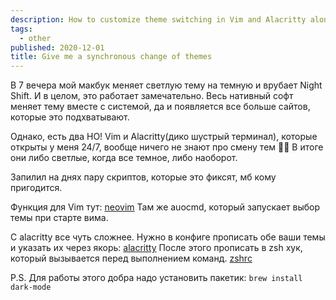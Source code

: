 ```yaml
---
description: How to customize theme switching in Vim and Alacritty along with Night Shift in macOS.
tags:
  - other
published: 2020-12-01
title: Give me a synchronous change of themes
---
```


В 7 вечера мой макбук меняет светлую тему на темную и врубает Night Shift. И в целом, это работает замечательно. Весь нативный софт меняет тему вместе с системой, да и появляется все больше сайтов, которые это подхватывают.

Однако, есть два НО! Vim и Alacritty(дико шустрый терминал), которые открыты у меня 24/7, вообще ничего не знают про смену тем 🤦‍♂️ В итоге они либо светлые, когда все темное, либо наоборот.

Запилил на днях пару скриптов, которые это фиксят, мб кому пригодится.

Функция для Vim тут: [neovim](https://gitlab.com/aladmit/dotfiles/-/blob/master/neovim.j2#L101-110)
Там же auocmd, который запускает выбор темы при старте вима.

С alacritty все чуть сложнее.
Нужно в конфиге прописать обе ваши темы и указать их через якорь: [alacritty](https://gitlab.com/aladmit/dotfiles/-/blob/master/alacritty.j2#L150-216)
После этого прописать в zsh хук, который вызывается перед выполнением команд.
[zshrc](https://gitlab.com/aladmit/dotfiles/-/blob/master/zshrc.j2#L128-140)

P.S. Для работы этого добра надо установить пакетик: `brew install dark-mode`
